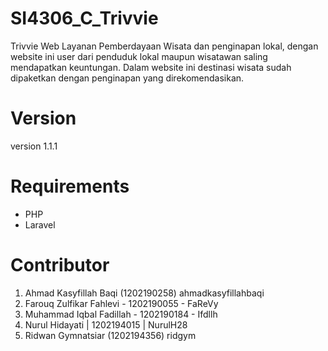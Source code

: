 # SI4306_C_Trivvie

Trivvie 
Web Layanan Pemberdayaan Wisata dan penginapan lokal, dengan website ini user dari penduduk lokal maupun wisatawan saling mendapatkan keuntungan.
Dalam website ini destinasi wisata sudah dipaketkan dengan penginapan yang direkomendasikan.

# Version
version 1.1.1

# Requirements 

- PHP
- Laravel

# Contributor
1. Ahmad Kasyfillah Baqi (1202190258) ahmadkasyfillahbaqi
2. Farouq Zulfikar Fahlevi - 1202190055 - FaReVy
3. Muhammad Iqbal Fadillah - 1202190184 - Ifdllh
4. Nurul Hidayati | 1202194015 | NurulH28
5. Ridwan Gymnatsiar (1202194356) ridgym
